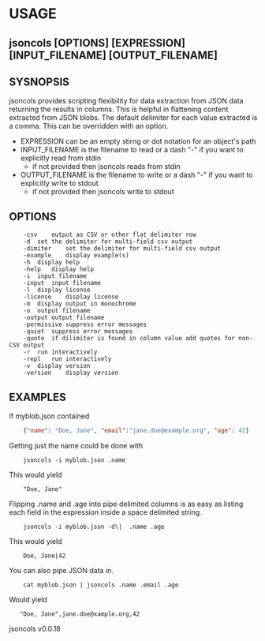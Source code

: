 
# USAGE

## jsoncols [OPTIONS] [EXPRESSION] [INPUT_FILENAME] [OUTPUT_FILENAME]

## SYSNOPSIS

jsoncols provides scripting flexibility for data extraction from JSON data
returning the results in columns.  This is helpful in flattening content
extracted from JSON blobs.  The default delimiter for each value
extracted is a comma. This can be overridden with an option.

+ EXPRESSION can be an empty stirng or dot notation for an object's path
+ INPUT_FILENAME is the filename to read or a dash "-" if you want to
  explicitly read from stdin
	+ if not provided then jsoncols reads from stdin
+ OUTPUT_FILENAME is the filename to write or a dash "-" if you want to
  explicitly write to stdout
	+ if not provided then jsoncols write to stdout

## OPTIONS

```
	-csv	output as CSV or other flat delimiter row
	-d	set the delimiter for multi-field csv output
	-dimiter	set the delimiter for multi-field csv output
	-example	display example(s)
	-h	display help
	-help	display help
	-i	input filename
	-input	input filename
	-l	display license
	-license	display license
	-m	display output in monochrome
	-o	output filename
	-output	output filename
	-permissive	suppress error messages
	-quiet	suppress error messages
	-quote	if dilimiter is found in column value add quotes for non-CSV output
	-r	run interactively
	-repl	run interactively
	-v	display version
	-version	display version
```

## EXAMPLES

If myblob.json contained

```json
    {"name": "Doe, Jane", "email":"jane.doe@example.org", "age": 42}
```

Getting just the name could be done with

```shell
    jsoncols -i myblob.json .name
```

This would yield

```
    "Doe, Jane"
```

Flipping .name and .age into pipe delimited columns is as
easy as listing each field in the expression inside a
space delimited string.

```shell
    jsoncols -i myblob.json -d\|  .name .age
```

This would yield

```
    Doe, Jane|42
```

You can also pipe JSON data in.

```shell
    cat myblob.json | jsoncols .name .email .age
```

Would yield

```
   "Doe, Jane",jane.doe@xample.org,42
```

jsoncols v0.0.18

